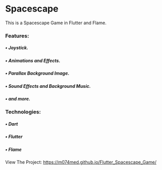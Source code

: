 # Spacescape

This is a Spacescape Game in Flutter and Flame.

### Features:
##### • Joystick.
##### • Animations and Effects.
##### • Parallax Background Image.
##### • Sound Effects and Background Music.
##### • and more.

### Technologies: 
##### • Dart
##### • Flutter
##### • Flame

View The Project: https://m074med.github.io/Flutter_Spacescape_Game/
